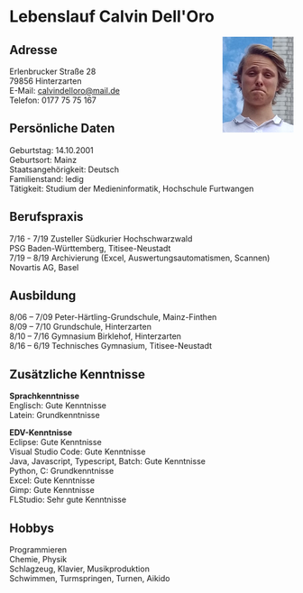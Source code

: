 # Lebenslauf Calvin Dell'Oro  
<img src="Calvin.jpg" align="right" width="25%"/>  

## Adresse
Erlenbrucker Straße 28  
79856 Hinterzarten  
E-Mail: calvindelloro@mail.de  
Telefon: 0177 75 75 167  

## Persönliche Daten
Geburtstag: 14.10.2001  
Geburtsort: Mainz  
Staatsangehörigkeit: Deutsch  
Familienstand: ledig  
Tätigkeit: Studium der Medieninformatik, Hochschule Furtwangen  

## Berufspraxis
7/16 - 7/19 Zusteller Südkurier Hochschwarzwald  
PSG Baden-Württemberg, Titisee-Neustadt  
7/19 – 8/19 Archivierung (Excel, Auswertungsautomatismen, Scannen)
Novartis AG, Basel  

## Ausbildung
8/06 – 7/09 Peter-Härtling-Grundschule, Mainz-Finthen  
8/09 – 7/10 Grundschule, Hinterzarten  
8/10 – 7/16 Gymnasium Birklehof, Hinterzarten  
8/16 – 6/19 Technisches Gymnasium, Titisee-Neustadt  

## Zusätzliche Kenntnisse
**Sprachkenntnisse**  
Englisch: Gute Kenntnisse  
Latein: Grundkenntnisse  

**EDV-Kenntnisse**  
Eclipse: Gute Kenntnisse  
Visual Studio Code: Gute Kenntnisse  
Java, Javascript, Typescript, Batch: Gute Kenntnisse  
Python, C: Grundkenntnisse  
Excel: Gute Kenntnisse  
Gimp: Gute Kenntnisse  
FLStudio: Sehr gute Kenntnisse  

## Hobbys
Programmieren  
Chemie, Physik  
Schlagzeug, Klavier, Musikproduktion  
Schwimmen, Turmspringen, Turnen, Aikido  
